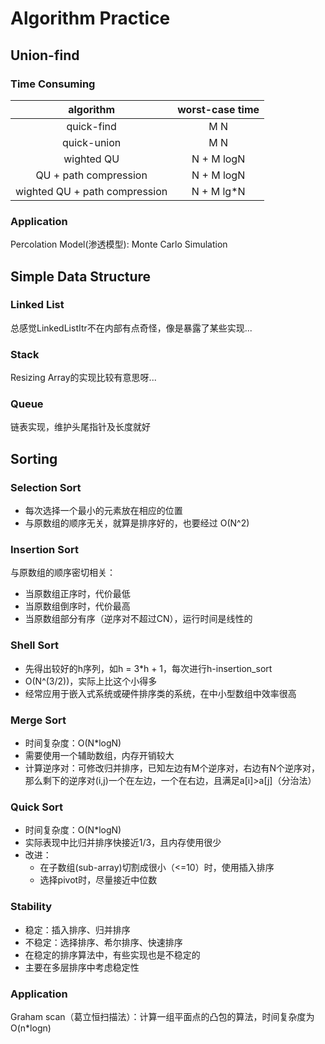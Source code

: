 # Algorithm Practice

## Union-find
### Time Consuming
|           algorithm           | worst-case time |
| :---------------------------: | :-------------: |
|          quick-find           |       M N       |
|          quick-union          |       M N       |
|          wighted QU           |   N + M logN    |
|     QU + path compression     |   N + M logN    |
| wighted QU + path compression |   N + M lg*N    |

### Application
Percolation Model(渗透模型): Monte Carlo Simulation

## Simple Data Structure
### Linked List
总感觉LinkedListItr不在内部有点奇怪，像是暴露了某些实现...
### Stack
Resizing Array的实现比较有意思呀...
### Queue
链表实现，维护头尾指针及长度就好

## Sorting
### Selection Sort
* 每次选择一个最小的元素放在相应的位置
* 与原数组的顺序无关，就算是排序好的，也要经过 O(N^2)

### Insertion Sort
与原数组的顺序密切相关：
* 当原数组正序时，代价最低
* 当原数组倒序时，代价最高
* 当原数组部分有序（逆序对不超过CN），运行时间是线性的

### Shell Sort
* 先得出较好的h序列，如h = 3*h + 1，每次进行h-insertion_sort
* O(N^(3/2))，实际上比这个小得多
* 经常应用于嵌入式系统或硬件排序类的系统，在中小型数组中效率很高

### Merge Sort
* 时间复杂度：O(N*logN)
* 需要使用一个辅助数组，内存开销较大
* 计算逆序对：可修改归并排序，已知左边有M个逆序对，右边有N个逆序对，那么剩下的逆序对(i,j)一个在左边，一个在右边，且满足a[i]>a[j]（分治法）

### Quick Sort
* 时间复杂度：O(N*logN)
* 实际表现中比归并排序快接近1/3，且内存使用很少
* 改进：
   * 在子数组(sub-array)切割成很小（<=10）时，使用插入排序
   * 选择pivot时，尽量接近中位数

### Stability
* 稳定：插入排序、归并排序
* 不稳定：选择排序、希尔排序、快速排序
* 在稳定的排序算法中，有些实现也是不稳定的
* 主要在多层排序中考虑稳定性

### Application
Graham scan（葛立恒扫描法）：计算一组平面点的凸包的算法，时间复杂度为O(n*logn)




